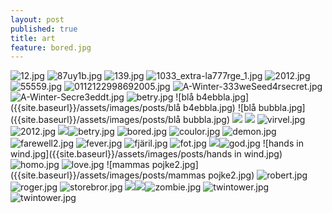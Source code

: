 ```yaml
---
layout: post
published: true
title: art
feature: bored.jpg
---
```

![12.jpg]({{site.baseurl}}/assets/images/posts/12.jpg)
![87uy1b.jpg]({{site.baseurl}}/assets/images/posts/87uy1b.jpg)
![139.jpg]({{site.baseurl}}/assets/images/posts/139.jpg)
![1033_extra-la777rge_1.jpg]({{site.baseurl}}/assets/images/posts/1033_extra-la777rge_1.jpg)
![2012.jpg]({{site.baseurl}}/assets/images/posts/2012.jpg)
![55559.jpg]({{site.baseurl}}/assets/images/posts/55559.jpg)
![0112122998692005.jpg]({{site.baseurl}}/assets/images/posts/0112122998692005.jpg)
![A-Winter-333weSeed4rsecret.jpg]({{site.baseurl}}/assets/images/posts/A-Winter-333weSeed4rsecret.jpg)
![A-Winter-Secre3eddt.jpg]({{site.baseurl}}/assets/images/posts/A-Winter-Secre3eddt.jpg)
![betry.jpg]({{site.baseurl}}/assets/images/posts/betry.jpg)
![blå b4ebbla.jpg]({{site.baseurl}}/assets/images/posts/blå b4ebbla.jpg)
![blå bubbla.jpg]({{site.baseurl}}/assets/images/posts/blå bubbla.jpg)
![]({{site.baseurl}}/assets/images/posts/celebrity-freakshow-6.jpg)
![]({{site.baseurl}}/assets/images/posts/cordis.jpg)
![virvel.jpg]({{site.baseurl}}/assets/images/posts/virvel.jpg)
![2012.jpg]({{site.baseurl}}/assets/images/posts/2012.jpg)
![]({{site.baseurl}}/assets/images/posts/avh%C3%A5llsamhet.jpg)![betry.jpg]({{site.baseurl}}/assets/images/posts/betry.jpg)
![bored.jpg]({{site.baseurl}}/assets/images/posts/bored.jpg)
![coulor.jpg]({{site.baseurl}}/assets/images/posts/coulor.jpg)
![demon.jpg]({{site.baseurl}}/assets/images/posts/demon.jpg)
![farewell2.jpg]({{site.baseurl}}/assets/images/posts/farewell2.jpg)
![fever.jpg]({{site.baseurl}}/assets/images/posts/fever.jpg)
![fjäril.jpg]({{site.baseurl}}/assets/images/posts/fjäril.jpg)
![fot.jpg]({{site.baseurl}}/assets/images/posts/fot.jpg)
![]({{site.baseurl}}/assets/images/posts/gamla%20tr%C3%A4d.jpg)![god.jpg]({{site.baseurl}}/assets/images/posts/god.jpg)
![hands in wind.jpg]({{site.baseurl}}/assets/images/posts/hands in wind.jpg)
![homo.jpg]({{site.baseurl}}/assets/images/posts/homo.jpg)
![love.jpg]({{site.baseurl}}/assets/images/posts/love.jpg)
![mammas pojke2.jpg]({{site.baseurl}}/assets/images/posts/mammas pojke2.jpg)
![robert.jpg]({{site.baseurl}}/assets/images/posts/robert.jpg)
![roger.jpg]({{site.baseurl}}/assets/images/posts/roger.jpg)
![storebror.jpg]({{site.baseurl}}/assets/images/posts/storebror.jpg)
![]({{site.baseurl}}/assets/images/posts/soldier%20red.jpg)![]({{site.baseurl}}/assets/images/posts/t%20bana.jpg)![zombie.jpg]({{site.baseurl}}/assets/images/posts/zombie.jpg)
![twintower.jpg]({{site.baseurl}}/assets/images/posts/twintower.jpg)
![twintower.jpg]({{site.baseurl}}/assets/images/posts/twintower.jpg)
